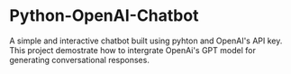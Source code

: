 # Python-OpenAI-Chatbot
A simple and interactive chatbot built using pyhton and OpenAI's API key. This project demostrate how to intergrate  OpenAi's GPT model for generating conversational responses.
